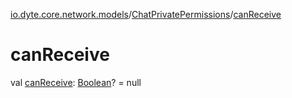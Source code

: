 [io.dyte.core.network.models](../index.md)/[ChatPrivatePermissions](index.md)/[canReceive](can-receive.md)

# canReceive


val [canReceive](can-receive.md): [Boolean](https://kotlinlang.org/api/latest/jvm/stdlib/kotlin/-boolean/index.html)? = null

